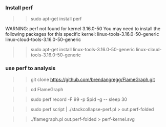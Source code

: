 ### Install perf
>> sudo apt-get install perf

WARNING: perf not found for kernel 3.16.0-50
You may need to install the following packages for this specific kernel:
    linux-tools-3.16.0-50-generic
    linux-cloud-tools-3.16.0-50-generic
    
>> sudo apt-get install linux-tools-3.16.0-50-generic linux-cloud-tools-3.16.0-50-generic

### use perf to analysis
>> git clone https://github.com/brendangregg/FlameGraph.git

>> cd FlameGraph

>> sudo perf record -F 99 -p $pid -g -- sleep 30

>> sudo perf script | ./stackcollapse-perf.pl > out.perf-folded

>> ./flamegraph.pl out.perf-folded > perf-kernel.svg
